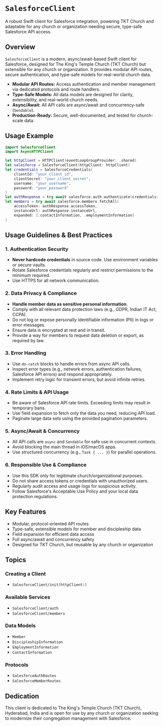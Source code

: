 # ``SalesforceClient``

A robust Swift client for Salesforce integration, powering TKT Church and adaptable for any church or organization needing secure, type-safe Salesforce API access.

## Overview

`SalesforceClient` is a modern, async/await-based Swift client for Salesforce, designed for The King's Temple Church (TKT Church) but extensible for any church or organization. It provides modular API routes, secure authentication, and type-safe models for real-world church data.

- **Modular API Routes:** Access authentication and member management via dedicated protocols and route handlers.
- **Type-Safe Models:** All data models are designed for clarity, extensibility, and real-world church needs.
- **Async/Await:** All API calls are async/await and concurrency-safe (`Sendable`).
- **Production-Ready:** Secure, well-documented, and tested for church-scale data.

## Usage Example

```swift
import SalesforceClient
import AsyncHTTPClient

let httpClient = HTTPClient(eventLoopGroupProvider: .shared)
let salesforce = SalesforceClient(httpClient: httpClient)
let credentials = SalesforceCredentials(
    clientId: "your_client_id",
    clientSecret: "your_client_secret",
    username: "your_username",
    password: "your_password"
)
let authResponse = try await salesforce.auth.authenticate(credentials: credentials)
let members = try await salesforce.members.fetchAll(
    accessToken: authResponse.accessToken,
    instanceUrl: authResponse.instanceUrl,
    expanded: [.contactInformation, .employmentInformation]
)
```

## Usage Guidelines & Best Practices

### 1. Authentication Security
- **Never hardcode credentials** in source code. Use environment variables or secure vaults.
- Rotate Salesforce credentials regularly and restrict permissions to the minimum required.
- Use HTTPS for all network communication.

### 2. Data Privacy & Compliance
- **Handle member data as sensitive personal information.**
- Comply with all relevant data protection laws (e.g., GDPR, Indian IT Act, CCPA).
- Do not log or expose personally identifiable information (PII) in logs or error messages.
- Ensure data is encrypted at rest and in transit.
- Provide a way for members to request data deletion or export, as required by law.

### 3. Error Handling
- Use `do-catch` blocks to handle errors from async API calls.
- Inspect error types (e.g., network errors, authentication failures, Salesforce API errors) and respond appropriately.
- Implement retry logic for transient errors, but avoid infinite retries.

### 4. Rate Limits & API Usage
- Be aware of Salesforce API rate limits. Exceeding limits may result in temporary bans.
- Use field expansion to fetch only the data you need, reducing API load.
- Paginate large data sets using the provided pagination parameters.

### 5. Async/Await & Concurrency
- All API calls are `async` and `Sendable` for safe use in concurrent contexts.
- Avoid blocking the main thread in iOS/macOS apps.
- Use structured concurrency (e.g., `Task { ... }`) for parallel operations.

### 6. Responsible Use & Compliance
- Use this SDK only for legitimate church/organizational purposes.
- Do not share access tokens or credentials with unauthorized users.
- Regularly audit access and usage logs for suspicious activity.
- Follow Salesforce's Acceptable Use Policy and your local data protection regulations.

## Key Features
- Modular, protocol-oriented API routes
- Type-safe, extensible models for member and discipleship data
- Field expansion for efficient data access
- Full async/await and concurrency safety
- Designed for TKT Church, but reusable by any church or organization

## Topics
### Creating a Client
- ``SalesforceClient/init(httpClient:)``

### Available Services
- ``SalesforceClient/auth``
- ``SalesforceClient/members``

### Data Models
- ``Member``
- ``DiscipleshipInformation``
- ``EmploymentInformation``
- ``ContactInformation``

### Protocols
- ``SalesforceAuthRoutes``
- ``SalesforceMemberRoutes``

## Dedication
This client is dedicated to The King's Temple Church (TKT Church), Hyderabad, India and is open for use by any church or organization seeking to modernize their congregation management with Salesforce.